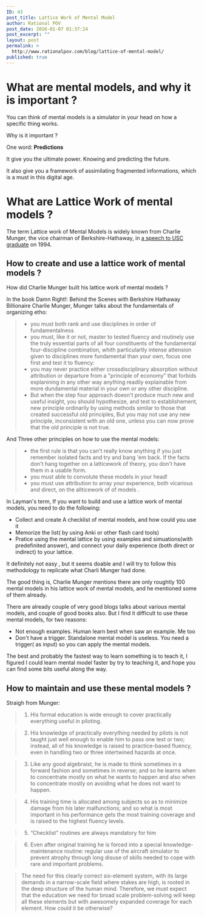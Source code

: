 ```yaml
---
ID: 43
post_title: Lattice Work of Mental Model
author: Rational POV
post_date: 2016-01-07 01:37:24
post_excerpt: ""
layout: post
permalink: >
  http://www.rationalpov.com/blog/lattice-of-mental-model/
published: true
---
```


# What are mental models, and why it is important ?

You can think of mental models is a simulator in your head on how a specific thing works.

Why is it important ?

One word: __Predictions__

It give you the ultimate power. Knowing and predicting the future. 

It also give you a framework of assimilating fragmented informations, which is a must in this digital age.


# What are Lattice Work of mental models ?


The term Lattice work of Mental Models is widely known from Charlie Munger, the vice chairman of Berkshire-Hathaway, in [a speech to USC graduate](https://old.ycombinator.com/munger.html) on 1994.


## How to create and use a lattice work of mental models ?

How did Charlie Munger built his lattice work of mental models ?

In the book Damn Right!: Behind the Scenes with Berkshire Hathaway Billionaire Charlie Munger, Munger talks about the fundamentals of organizing etho:

>* you must both rank and use disciplines in order of fundamentalness
>* you must, like it or not, master to tested fluency and routinely use the truly essential parts of all four constituents of the fundamental four-discipline combination, whith particulartly intense attension given to disciplines more fundamental than your own, focus one first and test it to fluency:
>* you may never practice either crossdisciplinary absorption without attribution or departure from a "principle of economy" that forbids explanining in any other way anything readily explainable from more dundamental material in your own or any other discipline.
>* But when the step four  approach doesn't produce much new and useful insight, you should hypothesize, and test to establishement, new principle ordinarily by using methods similar to those that created successful old principles, But you may not use any new principle, inconsistent with an old one, unless you can now prove that the old principle is not true.

And Three other principles on how to use the mental models:

>* the first rule is that you can't really know anything if you just remember isolated facts and try and bang 'em back. If the facts don't hang together on a latticework of theory, you don't have them in a usable form.
>* you must able to convolute these models in your head!
>* you must use attribution to array your experience, both vicarious and direct, on the allticework of of models .

In Layman's term, If you want to build and use a lattice work of mental models, you need to do the following:

* Collect and create A checklist of mental models, and how could you use it
* Memorize the list( by using Anki or other flash card tools)
* Pratice using the mental lattice by using examples and simuations(with predefinited answer), and connect your daily experience (both direct or indirect) to your lattice.

It definitely not easy , but it seems doable and I will try to follow this methodology to replicate what Charli Munger had done.

The good thing is, Charlie Munger mentions there are only roughtly 100 mental models in his lattice work of mental models,  and he mentioned some of them already. 

There are already couple of very good blogs talks about various mental models, and couple of good books also. But I find it difficult to use these mental models, for two reasons:

* Not enough examples. Human learn best when saw an example. Me too
* Don't have a trigger. Standalone mental model is useless. You need a trigger( as input) so you can apply the mental models.

The best and probably the fastest way to learn something is to teach it, I figured I could learn mental model faster by try to teaching it, and hope you can find some bits useful along the way.

## How to maintain and use these mental models ?

Straigh from Munger:

> 1) His formal education is wide enough to cover practically everything useful in piloting.

>2) His knowledge of practically everything needed by pilots is not taught just well enough to enable him to pass one test or two; instead, all of his knowledge is raised to practice-based fluency, even in handling two or three intertwined hazards at once.

>3) Like any good algebraist, he is made to think sometimes in a forward fashion and sometimes in reverse; and so he learns when to concentrate mostly on what he wants to happen and also when to concentrate mostly on avoiding what he does not want to happen.

>4) His training time is allocated among subjects so as to minimize damage from his later malfunctions; and so what is most important in his performance gets the most training coverage and is raised to the highest fluency levels.

>5) “Checklist” routines are always mandatory for him

>6) Even after original training he is forced into a special knowledge-maintenance routine: regular use of the aircraft simulator to prevent atrophy through long disuse of skills needed to cope with rare and important problems.

>The need for this clearly correct six-element system, with its large demands in a narrow-scale field where stakes are high, is rooted in the deep structure of the human mind. Therefore, we must expect that the education we need for broad scale problem-solving will keep all these elements but with awesomely expanded coverage for each element. How could it be otherwise?


